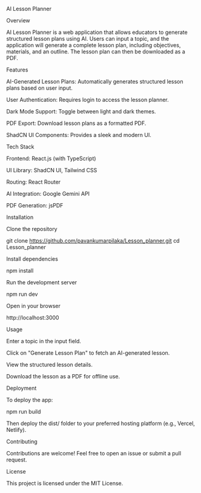 AI Lesson Planner

Overview

AI Lesson Planner is a web application that allows educators to generate structured lesson plans using AI. Users can input a topic, and the application will generate a complete lesson plan, including objectives, materials, and an outline. The lesson plan can then be downloaded as a PDF.

Features

AI-Generated Lesson Plans: Automatically generates structured lesson plans based on user input.

User Authentication: Requires login to access the lesson planner.

Dark Mode Support: Toggle between light and dark themes.

PDF Export: Download lesson plans as a formatted PDF.

ShadCN UI Components: Provides a sleek and modern UI.

Tech Stack

Frontend: React.js (with TypeScript)

UI Library: ShadCN UI, Tailwind CSS

Routing: React Router

AI Integration: Google Gemini API

PDF Generation: jsPDF

Installation

Clone the repository

git clone https://github.com/pavankumarpilaka/Lesson_planner.git
cd Lesson_planner

Install dependencies

npm install

Run the development server

npm run dev

Open in your browser

http://localhost:3000

Usage

Enter a topic in the input field.

Click on "Generate Lesson Plan" to fetch an AI-generated lesson.

View the structured lesson details.

Download the lesson as a PDF for offline use.

Deployment

To deploy the app:

npm run build

Then deploy the dist/ folder to your preferred hosting platform (e.g., Vercel, Netlify).

Contributing

Contributions are welcome! Feel free to open an issue or submit a pull request.

License

This project is licensed under the MIT License.
